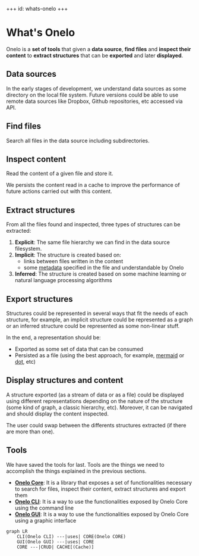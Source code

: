 +++
id: whats-onelo
+++

# What's Onelo

Onelo is a __set of tools__ that given a __data source__, __find files__ and __inspect their content__ to __extract structures__ that can be __exported__ and later __displayed__.

## Data sources

In the early stages of development, we understand data sources as some directory on the local file system. Future versions could be able to use remote data sources like Dropbox, Github repositories, etc accessed via API.

## Find files

Search all files in the data source including subdirectories.

## Inspect content

Read the content of a given file and store it.

We persists the content read in a cache to improve the performance of future actions carried out with this content.

## Extract structures

From all the files found and inspected, three types of structures can be extracted:

1. __Explicit__: The same file hierarchy we can find in the data source filesystem.
2. __Implicit__: The structure is created based on:
    * links between files written in the content
    * some [metadata](file-metadata.md) specified in the file and understandable by Onelo
3. __Inferred__: The structure is created based on some machine learning or natural language processing algorithms

## Export structures

Structures could be represented in several ways that fit the needs of each structure, for example, an implicit structure could be represented as a graph or an inferred structure could be represented as some non-linear stuff.

In the end, a representation should be:

* Exported as some set of data that can be consumed
* Persisted as a file (using the best approach, for example, [mermaid](https://mermaid-js.github.io) or [dot](https://en.wikipedia.org/wiki/DOT_(graph_description_language)), etc)

## Display structures and content

A structure exported (as a stream of data or as a file) could be displayed using different representations depending on the nature of the structure (some kind of graph, a classic hierarchy, etc). Moreover, it can be navigated and should display the content inspected.

The user could swap between the differents structures extracted (if there are more than one).

## Tools

We have saved the tools for last. Tools are the things we need to accomplish the things explained in the previous sections.

* [__Onelo Core__](onelo-core.md): It is a library that exposes a set of functionalities necessary to search for files, inspect their content, extract structures and export them
* [__Onelo CLI__](onelo-cli.md): It is a way to use the functionalities exposed by Onelo Core using the command line
* [__Onelo GUI__](onelo-gui.md): It is a way to use the functionalities exposed by Onelo Core using a graphic interface

```mermaid
graph LR
    CLI(Onelo CLI) ---|uses| CORE(Onelo CORE)
    GUI(Onelo GUI) ---|uses| CORE
    CORE ---|CRUD| CACHE[(Cache)]
```
